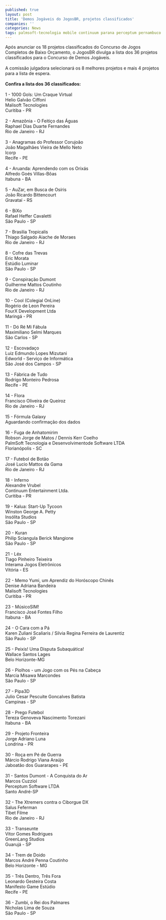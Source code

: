 ```yaml
---
published: true
layout: post
title: 'Demos Jogáveis do JogosBR, projetos classificados'
companies: ''
categories: News
tags: palmsoft-tecnologia mobile continuum parana perceptum pernambuco jogosbr concurso
---
```

Após anunciar os 18 projetos classificados
 do Concurso de Jogos Completos de Baixo Orçamento, o JogosBR divulga a lista dos 36 projetos classificados para o Concurso de Demos Jogáveis.<br /><br />A comissão julgadora selecionará os 8 melhores projetos e mais 4 projetos para a lista de espera.<br /><br /><span style="font-weight: bold;">Confira a lista dos 36 classificados:</span><br /><br />1 - 1000 Gols: Um Craque Virtual<br />Helio Galvão Ciffoni<br />Malisoft Tecnologies<br />Curitiba - PR<br /><br />2 - Amazônia - O Feitiço das Águas<br />Raphael Dias Duarte Fernandes<br />Rio de Janeiro - RJ<br /><br />3 - Anagramas do Professor Corujoão<br />João Magalhães Vieira de Mello Neto<br />Icorp<br />Recife - PE<br /><br />4 - Aruanda: Aprendendo com os Orixás<br />Alfredo Goés Villas-Bôas<br />Itabuna - BA<br /><br />5 - AuZar, em Busca de Osíris<br />João Ricardo Bittencourt<br />Gravataí - RS<br /><br />6 - BiXo<br />Rafael Heffer Cavaletti<br />São Paulo - SP<br /><br />7 - Brasilia Tropicalis<br />Thiago Salgado Aiache de Moraes<br />Rio de Janeiro - RJ<br /><br />8 - Cofre das Trevas<br />Eric Morata<br />Estúdio Luminar<br />São Paulo - SP<br /><br />9 - Conspiração Dumont<br />Guilherme Mattos Coutinho<br />Rio de Janeiro - RJ<br /><br />10 - Cool (Colegial OnLine)<br />Rogério de Leon Pereira<br />FourX Development Ltda<br />Maringá - PR<br /><br />11 - Dó Ré Mi Fábula<br />Maximiliano Selmi Marques<br />São Carlos - SP<br /><br />12 - Escovadaço<br />Luiz Edmundo Lopes Mizutani<br />Edworld - Serviço de Informática<br />São José dos Campos - SP<br /><br />13 - Fábrica de Tudo<br />Rodrigo Monteiro Pedrosa<br />Recife - PE<br /><br />14 - Flora<br />Francisco Oliveira de Queiroz<br />Rio de Janeiro - RJ<br /><br />15 - Fórmula Galaxy<br />Aguardando confirmação dos dados<br /><br />16 - Fuga de Anhatomirim<br />Robson Jorge de Matos / Dennis Kerr Coelho<br />PalmSoft Tecnologia e Desenvolvimentode Software LTDA<br />Florianópolis - SC<br /><br />17 - Futebol de Botão<br />José Lucio Mattos da Gama<br />Rio de Janeiro - RJ<br /><br />18 - Inferno<br />Alexandre Vrubel<br />Continuum Entertainment Ltda.<br />Curitiba - PR<br /><br />19 - Kalua: Start-Up Tycoon<br />Winston George A. Petty<br />Insólita Studios<br />São Paulo - SP<br /><br />20 - Kuran<br />Philip Sciangula Berick Mangione<br />São Paulo - SP<br /><br />21 - Léx<br />Tiago Pinheiro Teixeira<br />Interama Jogos Eletrônicos<br />Vitória - ES<br /><br />22 - Memo Yumi, um Aprendiz do Horóscopo Chinês<br />Denise Adriana Bandeira<br />Malisoft Tecnologies<br />Curitiba - PR<br /><br />23 - MúsicoSIM!<br />Francisco José Fontes Filho<br />Itabuna - BA<br /><br />24 - O Cara com a Pá<br />Karen Zuliani Scaliaris / Silvia Regina Ferreira de Laurentiz<br />São Paulo - SP<br /><br />25 - Peixis! Uma Disputa Subaquática!<br />Wallace Santos Lages<br />Belo Horizonte-MG<br /><br />26 - Piolhos - um Jogo com os Pés na Cabeça<br />Marcia Misawa Marcondes<br />São Paulo - SP<br /><br />27 - Pipa3D<br />Julio Cesar Pescuite Goncalves Batista<br />Campinas - SP<br /><br />28 - Prego Futebol<br />Tereza Genoveva Nascimento Torezani<br />Itabuna - BA<br /><br />29 - Projeto Fronteira<br />Jorge Adriano Luna<br />Londrina - PR<br /><br />30 - Roça em Pé de Guerra<br />Márcio Rodrigo Viana Araújo<br />Jaboatão dos Guararapes - PE<br /><br />31 - Santos Dumont - A Conquista do Ar<br />Marcos Cuzziol<br />Perceptum Software LTDA<br />Santo André-SP<br /><br />32 - The Xtremers contra o Ciborgue DX<br />Salus Feferman<br />Tibet Filme<br />Rio de Janeiro - RJ<br /><br />33 - Transeunte<br />Vitor Gomes Rodrigues<br />GreenLang Studios<br />Guarujá - SP<br /><br />34 - Trem de Doido<br />Marcos André Penna Coutinho<br />Belo Horizonte - MG<br /><br />35 - Três Dentro, Três Fora<br />Leonardo Gesteira Costa<br />Manifesto Game Estúdio<br />Recife - PE<br /><br />36 - Zumbi, o Rei dos Palmares<br />Nicholas Lima de Souza<br />São Paulo - SP